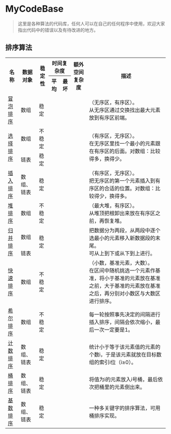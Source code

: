 # MyCodeBase
>  这里是各种算法的代码库，任何人可以在自己的任何程序中使用，欢迎大家指出代码中的错误以及有待改进的地方。
## 排序算法
<table class="wikitable">
<tr>
<th rowspan="2">名称</th>
<th rowspan="2">数据对象</th>
<th rowspan="2">稳定性</th>
<th colspan="2">时间复杂度</th>
<th rowspan="2">额外空间复杂度</th>
<th rowspan="2">描述</th>
</tr>
<tr>
<th>平均</th>
<th>最坏</th>
</tr>
<tr>
<td><a href="/wiki/%E6%B0%A3%E6%B3%A1%E6%8E%92%E5%BA%8F" class="mw-redirect" title="冒泡排序">冒泡排序</a></td>
<td>数组</td>
<td>稳定</td>
<td colspan="2"><span class="mwe-math-element"><span class="mwe-math-mathml-inline mwe-math-mathml-a11y" style="display: none;"><math xmlns="http://www.w3.org/1998/Math/MathML"  alttext="{\displaystyle O(n^{2})}">

</math></span><img src="https://wikimedia.org/api/rest_v1/media/math/render/svg/6cd9594a16cb898b8f2a2dff9227a385ec183392" class="mwe-math-fallback-image-inline" aria-hidden="true" style="vertical-align: -0.838ex; width:6.032ex; height:3.176ex;" alt="O(n^{2})" /></span></td>
<td><span class="mwe-math-element"><span class="mwe-math-mathml-inline mwe-math-mathml-a11y" style="display: none;"><math xmlns="http://www.w3.org/1998/Math/MathML"  alttext="{\displaystyle O(1)}">

</math></span><img src="https://wikimedia.org/api/rest_v1/media/math/render/svg/e66384bc40452c5452f33563fe0e27e803b0cc21" class="mwe-math-fallback-image-inline" aria-hidden="true" style="vertical-align: -0.838ex; width:4.745ex; height:2.843ex;" alt="O(1)" /></span></td>
<td>（无序区，有序区）。<br />
从无序区通过交换找出最大元素放到有序区前端。</td>
</tr>
<tr>
<td rowspan="2"><a href="/wiki/%E9%80%89%E6%8B%A9%E6%8E%92%E5%BA%8F" title="选择排序">选择排序</a></td>
<td>数组</td>
<td>不稳定</td>
<td colspan="2" rowspan="2"><span class="mwe-math-element"><span class="mwe-math-mathml-inline mwe-math-mathml-a11y" style="display: none;"><math xmlns="http://www.w3.org/1998/Math/MathML"  alttext="{\displaystyle O(n^{2})}">

</math></span><img src="https://wikimedia.org/api/rest_v1/media/math/render/svg/6cd9594a16cb898b8f2a2dff9227a385ec183392" class="mwe-math-fallback-image-inline" aria-hidden="true" style="vertical-align: -0.838ex; width:6.032ex; height:3.176ex;" alt="O(n^{2})" /></span></td>
<td rowspan="2"><span class="mwe-math-element"><span class="mwe-math-mathml-inline mwe-math-mathml-a11y" style="display: none;"><math xmlns="http://www.w3.org/1998/Math/MathML"  alttext="{\displaystyle O(1)}">

</math></span><img src="https://wikimedia.org/api/rest_v1/media/math/render/svg/e66384bc40452c5452f33563fe0e27e803b0cc21" class="mwe-math-fallback-image-inline" aria-hidden="true" style="vertical-align: -0.838ex; width:4.745ex; height:2.843ex;" alt="O(1)" /></span></td>
<td rowspan="2">（有序区，无序区）。<br />
在无序区里找一个最小的元素跟在有序区的后面。对数组：比较得多，换得少。</td>
</tr>
<tr>
<td>链表</td>
<td>稳定</td>
</tr>
<tr>
<td><a href="/wiki/%E6%8F%92%E5%85%A5%E6%8E%92%E5%BA%8F" title="插入排序">插入排序</a></td>
<td>数组、链表</td>
<td>稳定</td>
<td colspan="2"><span class="mwe-math-element"><span class="mwe-math-mathml-inline mwe-math-mathml-a11y" style="display: none;"><math xmlns="http://www.w3.org/1998/Math/MathML"  alttext="{\displaystyle O(n^{2})}">

</math></span><img src="https://wikimedia.org/api/rest_v1/media/math/render/svg/6cd9594a16cb898b8f2a2dff9227a385ec183392" class="mwe-math-fallback-image-inline" aria-hidden="true" style="vertical-align: -0.838ex; width:6.032ex; height:3.176ex;" alt="O(n^{2})" /></span></td>
<td><span class="mwe-math-element"><span class="mwe-math-mathml-inline mwe-math-mathml-a11y" style="display: none;"><math xmlns="http://www.w3.org/1998/Math/MathML"  alttext="{\displaystyle O(1)}">

</math></span><img src="https://wikimedia.org/api/rest_v1/media/math/render/svg/e66384bc40452c5452f33563fe0e27e803b0cc21" class="mwe-math-fallback-image-inline" aria-hidden="true" style="vertical-align: -0.838ex; width:4.745ex; height:2.843ex;" alt="O(1)" /></span></td>
<td>（有序区，无序区）。<br />
把无序区的第一个元素插入到有序区的合适的位置。对数组：比较得少，换得多。</td>
</tr>
<tr>
<td><a href="/wiki/%E5%A0%86%E6%8E%92%E5%BA%8F" title="堆排序">堆排序</a></td>
<td>数组</td>
<td>不稳定 </td>
<td colspan="2"><span class="mwe-math-element"><span class="mwe-math-mathml-inline mwe-math-mathml-a11y" style="display: none;"><math xmlns="http://www.w3.org/1998/Math/MathML"  alttext="{\displaystyle O(n\log n)}">

</math></span><img src="https://wikimedia.org/api/rest_v1/media/math/render/svg/9d2320768fb54880ca4356e61f60eb02a3f9d9f1" class="mwe-math-fallback-image-inline" aria-hidden="true" style="vertical-align: -0.838ex; width:10.118ex; height:2.843ex;" alt="O(n\log n)" /></span></td>
<td><span class="mwe-math-element"><span class="mwe-math-mathml-inline mwe-math-mathml-a11y" style="display: none;"><math xmlns="http://www.w3.org/1998/Math/MathML"  alttext="{\displaystyle O(1)}">

</math></span><img src="https://wikimedia.org/api/rest_v1/media/math/render/svg/e66384bc40452c5452f33563fe0e27e803b0cc21" class="mwe-math-fallback-image-inline" aria-hidden="true" style="vertical-align: -0.838ex; width:4.745ex; height:2.843ex;" alt="O(1)" /></span></td>
<td>（最大堆，有序区）。<br />
从堆顶把根卸出来放在有序区之前，再恢复堆。</td>
</tr>
<tr>
<td rowspan="3"><a href="/wiki/%E5%BD%92%E5%B9%B6%E6%8E%92%E5%BA%8F" title="归并排序">归并排序</a></td>
<td rowspan="2">数组</td>
<td rowspan="3">稳定</td>
<td colspan="2"><span class="mwe-math-element"><span class="mwe-math-mathml-inline mwe-math-mathml-a11y" style="display: none;"><math xmlns="http://www.w3.org/1998/Math/MathML"  alttext="{\displaystyle O(n\log ^{2}n)}">

</math></span><img src="https://wikimedia.org/api/rest_v1/media/math/render/svg/48c36489701bc8023db2f8d6bc809b14a7f8dd4e" class="mwe-math-fallback-image-inline" aria-hidden="true" style="vertical-align: -0.838ex; width:11.172ex; height:3.176ex;" alt="{\displaystyle O(n\log ^{2}n)}" /></span></td>
<td><span class="mwe-math-element"><span class="mwe-math-mathml-inline mwe-math-mathml-a11y" style="display: none;"><math xmlns="http://www.w3.org/1998/Math/MathML"  alttext="{\displaystyle O(1)}">

</math></span><img src="https://wikimedia.org/api/rest_v1/media/math/render/svg/e66384bc40452c5452f33563fe0e27e803b0cc21" class="mwe-math-fallback-image-inline" aria-hidden="true" style="vertical-align: -0.838ex; width:4.745ex; height:2.843ex;" alt="{\displaystyle O(1)}" /></span></td>
<td rowspan="3">把数据分为两段，从两段中逐个选最小的元素移入新数据段的末尾。<br />
可从上到下或从下到上进行。</td>
</tr>
<tr>
<td colspan="2" rowspan="2"><span class="mwe-math-element"><span class="mwe-math-mathml-inline mwe-math-mathml-a11y" style="display: none;"><math xmlns="http://www.w3.org/1998/Math/MathML"  alttext="{\displaystyle O(n\log n)}">

</math></span><img src="https://wikimedia.org/api/rest_v1/media/math/render/svg/9d2320768fb54880ca4356e61f60eb02a3f9d9f1" class="mwe-math-fallback-image-inline" aria-hidden="true" style="vertical-align: -0.838ex; width:10.118ex; height:2.843ex;" alt="O(n\log n)" /></span></td>
<td><span class="mwe-math-element"><span class="mwe-math-mathml-inline mwe-math-mathml-a11y" style="display: none;"><math xmlns="http://www.w3.org/1998/Math/MathML"  alttext="{\displaystyle O(n)+O(\log n)}">

</math></span><img src="https://wikimedia.org/api/rest_v1/media/math/render/svg/e88d59c95a891d8f0e161659761f8e713f3f9e02" class="mwe-math-fallback-image-inline" aria-hidden="true" style="vertical-align: -0.838ex; width:16.154ex; height:2.843ex;" alt="O(n)+O(\log n)" /></span><br />
如果不是从下到上</td>
</tr>
<tr>
<td>链表</td>
<td><span class="mwe-math-element"><span class="mwe-math-mathml-inline mwe-math-mathml-a11y" style="display: none;"><math xmlns="http://www.w3.org/1998/Math/MathML"  alttext="{\displaystyle O(1)}">

</math></span><img src="https://wikimedia.org/api/rest_v1/media/math/render/svg/e66384bc40452c5452f33563fe0e27e803b0cc21" class="mwe-math-fallback-image-inline" aria-hidden="true" style="vertical-align: -0.838ex; width:4.745ex; height:2.843ex;" alt="O(1)" /></span></td>
</tr>
<tr>
<td><a href="/wiki/%E5%BF%AB%E9%80%9F%E6%8E%92%E5%BA%8F" title="快速排序">快速排序</a></td>
<td>数组</td>
<td>不稳定</td>
<td><span class="mwe-math-element"><span class="mwe-math-mathml-inline mwe-math-mathml-a11y" style="display: none;"><math xmlns="http://www.w3.org/1998/Math/MathML"  alttext="{\displaystyle O(n\log n)}">

</math></span><img src="https://wikimedia.org/api/rest_v1/media/math/render/svg/9d2320768fb54880ca4356e61f60eb02a3f9d9f1" class="mwe-math-fallback-image-inline" aria-hidden="true" style="vertical-align: -0.838ex; width:10.118ex; height:2.843ex;" alt="O(n\log n)" /></span></td>
<td><span class="mwe-math-element"><span class="mwe-math-mathml-inline mwe-math-mathml-a11y" style="display: none;"><math xmlns="http://www.w3.org/1998/Math/MathML"  alttext="{\displaystyle O(n^{2})}">

</math></span><img src="https://wikimedia.org/api/rest_v1/media/math/render/svg/6cd9594a16cb898b8f2a2dff9227a385ec183392" class="mwe-math-fallback-image-inline" aria-hidden="true" style="vertical-align: -0.838ex; width:6.032ex; height:3.176ex;" alt="O(n^{2})" /></span></td>
<td><span class="mwe-math-element"><span class="mwe-math-mathml-inline mwe-math-mathml-a11y" style="display: none;"><math xmlns="http://www.w3.org/1998/Math/MathML"  alttext="{\displaystyle O(\log n)}">

</math></span><img src="https://wikimedia.org/api/rest_v1/media/math/render/svg/aae0f22048ba6b7c05dbae17b056bfa16e21807d" class="mwe-math-fallback-image-inline" aria-hidden="true" style="vertical-align: -0.838ex; width:8.336ex; height:2.843ex;" alt="O(\log n)" /></span></td>
<td>（小数，基准元素，大数）。<br />
在区间中随机挑选一个元素作基准，将小于基准的元素放在基准之前，大于基准的元素放在基准之后，再分别对小数区与大数区进行排序。</td>
</tr>
<tr>
<td><a href="/wiki/%E5%B8%8C%E5%B0%94%E6%8E%92%E5%BA%8F" title="希尔排序">希尔排序</a></td>
<td>数组</td>
<td>不稳定</td>
<td><span class="mwe-math-element"><span class="mwe-math-mathml-inline mwe-math-mathml-a11y" style="display: none;"><math xmlns="http://www.w3.org/1998/Math/MathML"  alttext="{\displaystyle O(n\log ^{2}n)}">

</math></span><img src="https://wikimedia.org/api/rest_v1/media/math/render/svg/48c36489701bc8023db2f8d6bc809b14a7f8dd4e" class="mwe-math-fallback-image-inline" aria-hidden="true" style="vertical-align: -0.838ex; width:11.172ex; height:3.176ex;" alt="O(n\log ^{2}n)" /></span></td>
<td><span class="mwe-math-element"><span class="mwe-math-mathml-inline mwe-math-mathml-a11y" style="display: none;"><math xmlns="http://www.w3.org/1998/Math/MathML"  alttext="{\displaystyle O(n^{2})}">

</math></span><img src="https://wikimedia.org/api/rest_v1/media/math/render/svg/6cd9594a16cb898b8f2a2dff9227a385ec183392" class="mwe-math-fallback-image-inline" aria-hidden="true" style="vertical-align: -0.838ex; width:6.032ex; height:3.176ex;" alt="O(n^{2})" /></span></td>
<td><span class="mwe-math-element"><span class="mwe-math-mathml-inline mwe-math-mathml-a11y" style="display: none;"><math xmlns="http://www.w3.org/1998/Math/MathML"  alttext="{\displaystyle O(1)}">

</math></span><img src="https://wikimedia.org/api/rest_v1/media/math/render/svg/e66384bc40452c5452f33563fe0e27e803b0cc21" class="mwe-math-fallback-image-inline" aria-hidden="true" style="vertical-align: -0.838ex; width:4.745ex; height:2.843ex;" alt="O(1)" /></span></td>
<td>每一轮按照事先决定的间隔进行插入排序，间隔会依次缩小，最后一次一定要是1。</td>
</tr>

<tr>
<td><a href="/wiki/%E8%AE%A1%E6%95%B0%E6%8E%92%E5%BA%8F" title="计数排序">计数排序</a></td>
<td>数组、链表</td>
<td>稳定</td>
<td colspan="2"><span class="mwe-math-element"><span class="mwe-math-mathml-inline mwe-math-mathml-a11y" style="display: none;"><math xmlns="http://www.w3.org/1998/Math/MathML"  alttext="{\displaystyle O(n+m)}">

</math></span><img src="https://wikimedia.org/api/rest_v1/media/math/render/svg/5d103b38ce2abfde793118c89cd4fac5c956b89d" class="mwe-math-fallback-image-inline" aria-hidden="true" style="vertical-align: -0.838ex; width:9.858ex; height:2.843ex;" alt="O(n+m)" /></span></td>
<td><span class="mwe-math-element"><span class="mwe-math-mathml-inline mwe-math-mathml-a11y" style="display: none;"><math xmlns="http://www.w3.org/1998/Math/MathML"  alttext="{\displaystyle O(n+m)}">

</math></span><img src="https://wikimedia.org/api/rest_v1/media/math/render/svg/5d103b38ce2abfde793118c89cd4fac5c956b89d" class="mwe-math-fallback-image-inline" aria-hidden="true" style="vertical-align: -0.838ex; width:9.858ex; height:2.843ex;" alt="O(n+m)" /></span></td>
<td>统计小于等于该元素值的元素的个数i，于是该元素就放在目标数组的索引i位（i≥0）。</td>
</tr>
<tr>
<td><a href="/wiki/%E6%A1%B6%E6%8E%92%E5%BA%8F" title="桶排序">桶排序</a></td>
<td>数组、链表</td>
<td>稳定</td>
<td colspan="2"><span class="mwe-math-element"><span class="mwe-math-mathml-inline mwe-math-mathml-a11y" style="display: none;"><math xmlns="http://www.w3.org/1998/Math/MathML"  alttext="{\displaystyle O(n)}">

</math></span><img src="https://wikimedia.org/api/rest_v1/media/math/render/svg/34109fe397fdcff370079185bfdb65826cb5565a" class="mwe-math-fallback-image-inline" aria-hidden="true" style="vertical-align: -0.838ex; width:4.977ex; height:2.843ex;" alt="O(n)" /></span></td>
<td><span class="mwe-math-element"><span class="mwe-math-mathml-inline mwe-math-mathml-a11y" style="display: none;"><math xmlns="http://www.w3.org/1998/Math/MathML"  alttext="{\displaystyle O(m)}">

</math></span><img src="https://wikimedia.org/api/rest_v1/media/math/render/svg/a0ffd498cf521ce19814e6b7053f1f8ebb1d3c88" class="mwe-math-fallback-image-inline" aria-hidden="true" style="vertical-align: -0.838ex; width:5.623ex; height:2.843ex;" alt="O(m)" /></span></td>
<td>将值为i的元素放入i号桶，最后依次把桶里的元素倒出来。</td>
</tr>
<tr>
<td><a href="/wiki/%E5%9F%BA%E6%95%B0%E6%8E%92%E5%BA%8F" title="基数排序">基数排序</a></td>
<td>数组、链表</td>
<td>稳定</td>
<td><span class="mwe-math-element"><span class="mwe-math-mathml-inline mwe-math-mathml-a11y" style="display: none;"><math xmlns="http://www.w3.org/1998/Math/MathML"  alttext="{\displaystyle O(k\times n)}">

</math></span><img src="https://wikimedia.org/api/rest_v1/media/math/render/svg/753ea58d397ba5729b620212cdeebe9601614737" class="mwe-math-fallback-image-inline" aria-hidden="true" style="vertical-align: -0.838ex; width:9.029ex; height:2.843ex;" alt="O(k\times n)" /></span></td>
<td><span class="mwe-math-element"><span class="mwe-math-mathml-inline mwe-math-mathml-a11y" style="display: none;"><math xmlns="http://www.w3.org/1998/Math/MathML"  alttext="{\displaystyle O(n^{2})}">

</math></span><img src="https://wikimedia.org/api/rest_v1/media/math/render/svg/6cd9594a16cb898b8f2a2dff9227a385ec183392" class="mwe-math-fallback-image-inline" aria-hidden="true" style="vertical-align: -0.838ex; width:6.032ex; height:3.176ex;" alt="O(n^{2})" /></span></td>
<td></td>
<td>一种多关键字的排序算法，可用桶排序实现。</td>
</tr>
</table>